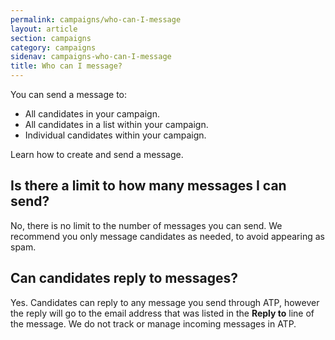 ```yaml
---
permalink: campaigns/who-can-I-message
layout: article
section: campaigns
category: campaigns
sidenav: campaigns-who-can-I-message
title: Who can I message?
---
```


You can send a message to:

* All candidates in your campaign.
* All candidates in a list within your campaign.
* Individual candidates within your campaign.

Learn how to create and send a message.

## Is there a limit to how many messages I can send?
No, there is no limit to the number of messages you can send.  We recommend you only message candidates as needed, to avoid appearing as spam.

## Can candidates reply to messages?
Yes. Candidates can reply to any message you send through ATP, however the reply will go to the email address that was listed in the **Reply to** line of the message. We do not track or manage incoming messages in ATP.
